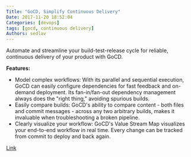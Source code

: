 ```yaml
---
Title: "GoCD, Simplify Continuous Delivery"
Date: 2017-11-20 18:52:04
Categories: [devops]
tags: [gocd, continuous delivery]
Authors: sedlav
---
```


Automate and streamline your build-test-release cycle for reliable, continuous delivery of your product with GoCD.

**Features:**

- Model complex workflows: With its parallel and sequential execution, GoCD can easily configure dependencies for fast feedback and on-demand deployment. Its fan-in/fan-out dependency management always does the "right thing," avoiding spurious builds.
- Easily compare builds: GoCD's ability to compare content - both files and commit messages - across any two arbitrary builds, makes it invaluable when troubleshooting a broken pipeline.
- Clearly visualize your workflow: GoCD's Value Stream Map visualizes your end-to-end workflow in real time. Every change can be tracked from commit to deploy and back again.

[Link](https://www.gocd.org/)
